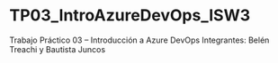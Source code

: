 # TP03_IntroAzureDevOps_ISW3
Trabajo Práctico 03 – Introducción a Azure DevOps
Integrantes: Belén Treachi y Bautista Juncos

